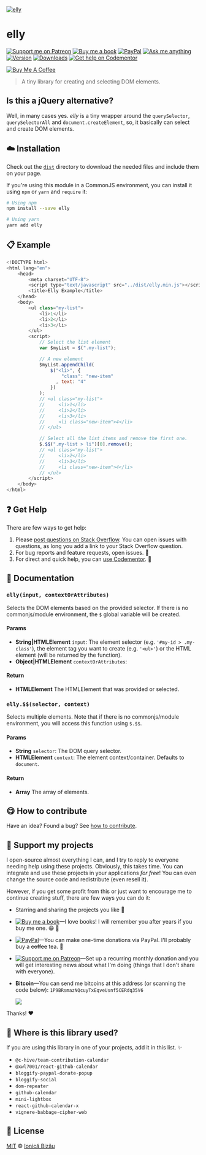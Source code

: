 <!-- Please do not edit this file. Edit the `blah` field in the `package.json` instead. If in doubt, open an issue. -->








[![elly](http://i.imgur.com/hQjyLBz.png)](#)











# elly

 [![Support me on Patreon][badge_patreon]][patreon] [![Buy me a book][badge_amazon]][amazon] [![PayPal][badge_paypal_donate]][paypal-donations] [![Ask me anything](https://img.shields.io/badge/ask%20me-anything-1abc9c.svg)](https://github.com/IonicaBizau/ama) [![Version](https://img.shields.io/npm/v/elly.svg)](https://www.npmjs.com/package/elly) [![Downloads](https://img.shields.io/npm/dt/elly.svg)](https://www.npmjs.com/package/elly) [![Get help on Codementor](https://cdn.codementor.io/badges/get_help_github.svg)](https://www.codementor.io/@johnnyb?utm_source=github&utm_medium=button&utm_term=johnnyb&utm_campaign=github)

<a href="https://www.buymeacoffee.com/H96WwChMy" target="_blank"><img src="https://www.buymeacoffee.com/assets/img/custom_images/yellow_img.png" alt="Buy Me A Coffee"></a>







> A tiny library for creating and selecting DOM elements.






## Is this a jQuery alternative?


Well, in many cases yes. *elly* is a tiny wrapper around the `querySelector`, `querySelectorAll` and `document.createElement`, so, it basically can select and create DOM elements.













## :cloud: Installation


Check out the [`dist`](/dist) directory to download the needed files and include them on your page.

If you're using this module in a CommonJS environment, you can install it using `npm` or `yarn` and `require` it:

```sh
# Using npm
npm install --save elly

# Using yarn
yarn add elly
```













## :clipboard: Example



```js
<!DOCTYPE html>
<html lang="en">
    <head>
        <meta charset="UTF-8">
        <script type="text/javascript" src="../dist/elly.min.js"></script>
        <title>Elly Example</title>
    </head>
    <body>
        <ul class="my-list">
            <li>1</li>
            <li>2</li>
            <li>3</li>
        </ul>
        <script>
            // Select the list element
            var $myList = $(".my-list");

            // A new element
            $myList.appendChild(
                $("<li>", {
                    "class": "new-item"
                  , text: "4"
                })
            );
            // <ul class="my-list">
            //     <li>1</li>
            //     <li>2</li>
            //     <li>3</li>
            //     <li class="new-item">4</li>
            // </ul>

            // Select all the list items and remove the first one.
            $.$$(".my-list > li")[0].remove();
            // <ul class="my-list">
            //     <li>2</li>
            //     <li>3</li>
            //     <li class="new-item">4</li>
            // </ul>
        </script>
    </body>
</html>
```












## :question: Get Help

There are few ways to get help:



 1. Please [post questions on Stack Overflow](https://stackoverflow.com/questions/ask). You can open issues with questions, as long you add a link to your Stack Overflow question.
 2. For bug reports and feature requests, open issues. :bug:
 3. For direct and quick help, you can [use Codementor](https://www.codementor.io/johnnyb). :rocket:







## :memo: Documentation


### `elly(input, contextOrAttributes)`
Selects the DOM elements based on the provided selector. If there is no
commonjs/module environment, the `$` global variable will be created.

#### Params

- **String|HTMLElement** `input`: The element selector (e.g. `'#my-id > .my-class'`), the element tag you want to create
(e.g. `'<ul>'`) or the HTML element (will be returned by the function).
- **Object|HTMLElement** `contextOrAttributes`:

#### Return
- **HTMLElement** The HTMLElement that was provided or selected.

### `elly.$$(selector, context)`
Selects multiple elements. Note that if there is no commonjs/module environment, you will access this function using `$.$$`.

#### Params

- **String** `selector`: The DOM query selector.
- **HTMLElement** `context`: The element context/container. Defaults to `document`.

#### Return
- **Array** The array of elements.














## :yum: How to contribute
Have an idea? Found a bug? See [how to contribute][contributing].


## :sparkling_heart: Support my projects
I open-source almost everything I can, and I try to reply to everyone needing help using these projects. Obviously,
this takes time. You can integrate and use these projects in your applications *for free*! You can even change the source code and redistribute (even resell it).

However, if you get some profit from this or just want to encourage me to continue creating stuff, there are few ways you can do it:


 - Starring and sharing the projects you like :rocket:
 - [![Buy me a book][badge_amazon]][amazon]—I love books! I will remember you after years if you buy me one. :grin: :book:
 - [![PayPal][badge_paypal]][paypal-donations]—You can make one-time donations via PayPal. I'll probably buy a ~~coffee~~ tea. :tea:
 - [![Support me on Patreon][badge_patreon]][patreon]—Set up a recurring monthly donation and you will get interesting news about what I'm doing (things that I don't share with everyone).
 - **Bitcoin**—You can send me bitcoins at this address (or scanning the code below): `1P9BRsmazNQcuyTxEqveUsnf5CERdq35V6`

    ![](https://i.imgur.com/z6OQI95.png)


Thanks! :heart:
















## :dizzy: Where is this library used?
If you are using this library in one of your projects, add it in this list. :sparkles:

 - `@c-hive/team-contribution-calendar`
 - `@xwl7001/react-github-calendar`
 - `bloggify-paypal-donate-popup`
 - `bloggify-social`
 - `dom-repeater`
 - `github-calendar`
 - `mini-lightbox`
 - `react-github-calendar-x`
 - `vignere-babbage-cipher-web`











## :scroll: License

[MIT][license] © [Ionică Bizău][website]






[license]: /LICENSE
[website]: https://ionicabizau.net
[contributing]: /CONTRIBUTING.md
[docs]: /DOCUMENTATION.md
[badge_patreon]: https://ionicabizau.github.io/badges/patreon.svg
[badge_amazon]: https://ionicabizau.github.io/badges/amazon.svg
[badge_paypal]: https://ionicabizau.github.io/badges/paypal.svg
[badge_paypal_donate]: https://ionicabizau.github.io/badges/paypal_donate.svg
[patreon]: https://www.patreon.com/ionicabizau
[amazon]: http://amzn.eu/hRo9sIZ
[paypal-donations]: https://www.paypal.com/cgi-bin/webscr?cmd=_s-xclick&hosted_button_id=RVXDDLKKLQRJW
